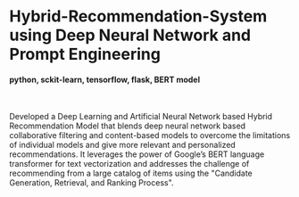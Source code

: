 # Hybrid-Recommendation-System using Deep Neural Network and Prompt Engineering
#### python, sckit-learn, tensorflow, flask, BERT model

<br />

Developed a Deep Learning and Artificial Neural Network based Hybrid Recommendation Model that blends deep neural network based collaborative filtering and content-based models to overcome the limitations of individual models and give more relevant and personalized recommendations. 
It leverages the power of Google’s BERT language transformer for text vectorization and addresses the challenge of recommending from a large catalog of items using the "Candidate Generation, Retrieval, and Ranking Process".   

<br/>




